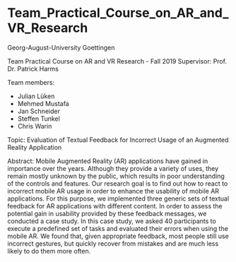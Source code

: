# Team_Practical_Course_on_AR_and_VR_Research
Georg-August-University Goettingen

Team Practical Course on AR and VR Research - Fall 2019
Supervisor: Prof. Dr. Patrick Harms

Team members: 
- Julian Lüken
- Mehmed Mustafa
- Jan Schneider
- Steffen Tunkel
- Chris Warin

Topic: Evaluation of Textual Feedback for Incorrect Usage of an Augmented Reality Application

Abstract: Mobile Augmented Reality (AR) applications have gained in importance over the years. 
Although they provide a variety of uses, they remain mostly unknown by the public, which results in poor understanding of the controls and features. 
Our research goal is to find out how to react to incorrect mobile AR usage in order to enhance the usability of mobile AR applications. 
For this purpose, we implemented three generic sets of textual feedback for AR applications with different content. 
In order to assess the potential gain in usability provided by these feedback messages, we conducted a case study. 
In this case study, we asked 40 participants to execute a predefined set of tasks and evaluated their errors when using the mobile AR. 
We found that, given appropriate feedback, most people still use incorrect gestures, but quickly recover from mistakes and are much less likely to do them more often.
